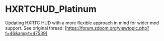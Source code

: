 # HXRTCHUD_Platinum

Updating HXRTC HUD with a more flexible approach in mind for wider mod support. See original thread: [https://forum.zdoom.org/viewtopic.php?f=46&amp;t=47539]
